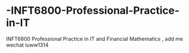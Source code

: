 # -INFT6800-Professional-Practice-in-IT
 INFT6800 Professional Practice in IT and Financial Mathematics , add me wechat iuww1314
